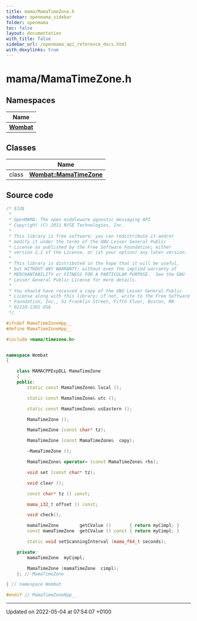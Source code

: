 ```yaml
---
title: mama/MamaTimeZone.h
sidebar: openmama_sidebar
folder: openmama
toc: false
layout: documentation
with_title: false
sidebar_url: /openmama_api_reference_docs.html
with_doxylinks: true
---
```


# mama/MamaTimeZone.h



## Namespaces

| Name           |
| -------------- |
| **[Wombat](namespaceWombat.html)**  |

## Classes

|                | Name           |
| -------------- | -------------- |
| class | **[Wombat::MamaTimeZone](classWombat_1_1MamaTimeZone.html)**  |




## Source code

```cpp
/* $Id$
 *
 * OpenMAMA: The open middleware agnostic messaging API
 * Copyright (C) 2011 NYSE Technologies, Inc.
 *
 * This library is free software; you can redistribute it and/or
 * modify it under the terms of the GNU Lesser General Public
 * License as published by the Free Software Foundation; either
 * version 2.1 of the License, or (at your option) any later version.
 *
 * This library is distributed in the hope that it will be useful,
 * but WITHOUT ANY WARRANTY; without even the implied warranty of
 * MERCHANTABILITY or FITNESS FOR A PARTICULAR PURPOSE.  See the GNU
 * Lesser General Public License for more details.
 *
 * You should have received a copy of the GNU Lesser General Public
 * License along with this library; if not, write to the Free Software
 * Foundation, Inc., 51 Franklin Street, Fifth Floor, Boston, MA
 * 02110-1301 USA
 */

#ifndef MamaTimeZoneHpp__
#define MamaTimeZoneHpp__

#include <mama/timezone.h>


namespace Wombat 
{

    class MAMACPPExpDLL MamaTimeZone
    {
    public:
        static const MamaTimeZone& local ();

        static const MamaTimeZone& utc ();

        static const MamaTimeZone& usEastern ();

        MamaTimeZone ();

        MamaTimeZone (const char* tz);

        MamaTimeZone (const MamaTimeZone&  copy);

        ~MamaTimeZone ();

        MamaTimeZone& operator= (const MamaTimeZone& rhs);

        void set (const char* tz);

        void clear ();

        const char* tz () const;

        mama_i32_t offset () const;

        void check();

        mamaTimeZone        getCValue ()       { return myCimpl; }
        const mamaTimeZone  getCValue () const { return myCimpl; }

        static void setScanningInterval (mama_f64_t seconds);

    private:
        mamaTimeZone  myCimpl;

        MamaTimeZone (mamaTimeZone  cimpl);
    }; // MamaTimeZone

} // namespace Wombat

#endif // MamaTimeZoneHpp__
```


-------------------------------

Updated on 2022-05-04 at 07:54:07 +0100
